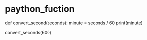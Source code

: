 # paython_fuction

def convert_second(seconds):
    minute = seconds / 60
    print(minute)
 
convert_seconds(600)
